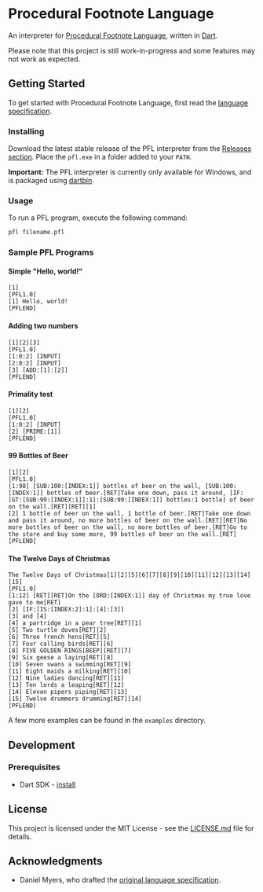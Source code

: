 # Procedural Footnote Language

An interpreter for [Procedural Footnote Language](https://github.com/vasilescur/pfl/wiki/Procedural-Footnote-Language-Specification), written in [Dart](https://www.dartlang.org/).

Please note that this project is still work-in-progress and some features may not work as expected.

## Getting Started

To get started with Procedural Footnote Language, first read the [language specification](https://github.com/vasilescur/pfl/wiki/Procedural-Footnote-Language-Specification).

### Installing

Download the latest stable release of the PFL interpreter from the [Releases section](https://github.com/vasilescur/pfl/releases). Place the `pfl.exe` in a folder added to your `PATH`.

**Important:** The PFL interpreter is currently only available for Windows, and is packaged using [dartbin](https://github.com/filiph/dartbin).

### Usage

To run a PFL program, execute the following command:

```bash
pfl filename.pfl
```

### Sample PFL Programs

#### Simple "Hello, world!"

```
[1]
[PFL1.0]
[1] Hello, world!
[PFLEND]
```

#### Adding two numbers
```
[1][2][3]
[PFL1.0]
[1:0:2] [INPUT]
[2:0:2] [INPUT]
[3] [ADD:[1]:[2]]
[PFLEND]
```

#### Primality test
```
[1][2]
[PFL1.0]
[1:0:2] [INPUT]
[2] [PRIME:[1]]
[PFLEND]
```

#### 99 Bottles of Beer
```
[1][2]
[PFL1.0]
[1:98] [SUB:100:[INDEX:1]] bottles of beer on the wall, [SUB:100:[INDEX:1]] bottles of beer.[RET]Take one down, pass it around, [IF:[GT:[SUB:99:[INDEX:1]]:1]:[SUB:99:[INDEX:1]] bottles:1 bottle] of beer on the wall.[RET][RET][1]
[2] 1 bottle of beer on the wall, 1 bottle of beer.[RET]Take one down and pass it around, no more bottles of beer on the wall.[RET][RET]No more bottles of beer on the wall, no more bottles of beer.[RET]Go to the store and buy some more, 99 bottles of beer on the wall.[RET]
[PFLEND]
```

#### The Twelve Days of Christmas

```
The Twelve Days of Christmas[1][2][5][6][7][8][9][10][11][12][13][14][15]
[PFL1.0]
[1:12] [RET][RET]On the [ORD:[INDEX:1]] day of Christmas my true love gave to me[RET]
[2] [IF:[IS:[INDEX:2]:1]:[4]:[3]]
[3] and [4]
[4] a partridge in a pear tree[RET][1]
[5] Two turtle doves[RET][2]
[6] Three french hens[RET][5]
[7] Four calling birds[RET][6]
[8] FIVE GOLDEN RINGS[BEEP][RET][7]
[9] Six geese a laying[RET][8]
[10] Seven swans a swimming[RET][9]
[11] Eight maids a milking[RET][10]
[12] Nine ladies dancing[RET][11]
[13] Ten lords a leaping[RET][12]
[14] Eleven pipers piping[RET][13]
[15] Twelve drummers drumming[RET][14]
[PFLEND]
```

A few more examples can be found in the `examples` directory.

## Development

### Prerequisites

* Dart SDK - [install](https://www.dartlang.org/tools/sdk#install)

## License

This project is licensed under the MIT License - see the [LICENSE.md](LICENSE.md) file for details.

## Acknowledgments

* Daniel Myers, who drafted the [original language specification](http://dmmyers.com/pflspec.html).
